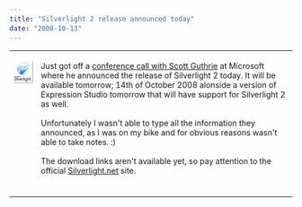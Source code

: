 ```yaml
---
title: "Silverlight 2 release announced today"
date: "2008-10-13"
---
```


<table border="0"><tbody><tr valign="top"><td><br><img src="images/moz-screenshot-1.jpg" alt=""><br></td><td><br>Just got off a <a href="http://www.microsoft.com/presspass/press/2008/oct08/10-10GuthrieSilverlightMA.mspx">conference call with Scott Guthrie</a> at Microsoft where he announced the release of Silverlight 2 today. It will be available tomorrow; 14th of October 2008 alonside a version of Expression Studio tomorrow that will have support for Silverlight 2 as well.<br><br>Unfortunately I wasn't able to type all the information they announced, as I was on my bike and for obvious reasons wasn't able to take notes. :)<br><br>The download links aren't available yet, so pay attention to the official <a href="http://www.silverlight.net">Silverlight.net</a> site.<br><br><br></td></tr></tbody></table>
